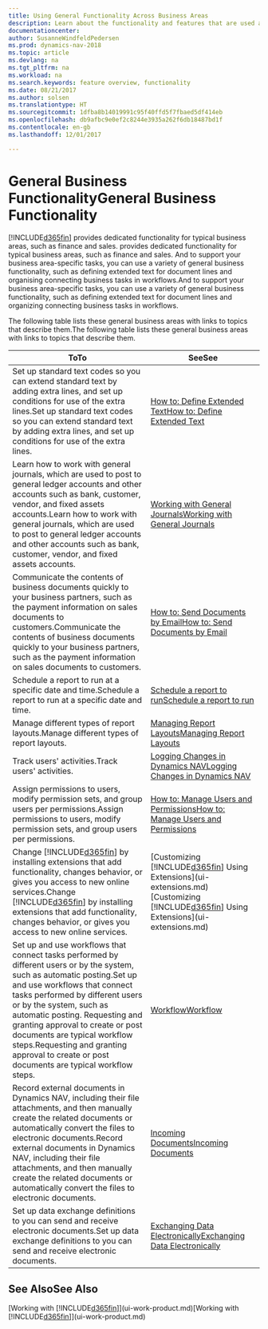 ```yaml
---
title: Using General Functionality Across Business Areas
description: Learn about the functionality and features that are used across business areas in Dynamics NAV.
documentationcenter: 
author: SusanneWindfeldPedersen
ms.prod: dynamics-nav-2018
ms.topic: article
ms.devlang: na
ms.tgt_pltfrm: na
ms.workload: na
ms.search.keywords: feature overview, functionality
ms.date: 08/21/2017
ms.author: solsen
ms.translationtype: HT
ms.sourcegitcommit: 1dfba8b14019991c95f40ffd5f7fbaed5df414eb
ms.openlocfilehash: db9afbc9e0ef2c8244e3935a262f6db18487bd1f
ms.contentlocale: en-gb
ms.lasthandoff: 12/01/2017

---
```

# <a name="general-business-functionality"></a><span data-ttu-id="644e8-103">General Business Functionality</span><span class="sxs-lookup"><span data-stu-id="644e8-103">General Business Functionality</span></span>
[!INCLUDE[d365fin](includes/d365fin_md.md)]<span data-ttu-id="644e8-104"> provides dedicated functionality for typical business areas, such as finance and sales.</span><span class="sxs-lookup"><span data-stu-id="644e8-104"> provides dedicated functionality for typical business areas, such as finance and sales.</span></span> <span data-ttu-id="644e8-105">And to support your business area-specific tasks, you can use a variety of general business functionality, such as defining extended text for document lines and organising connecting business tasks in workflows.</span><span class="sxs-lookup"><span data-stu-id="644e8-105">And to support your business area-specific tasks, you can use a variety of general business functionality, such as defining extended text for document lines and organizing connecting business tasks in workflows.</span></span>

<span data-ttu-id="644e8-106">The following table lists these general business areas with links to topics that describe them.</span><span class="sxs-lookup"><span data-stu-id="644e8-106">The following table lists these general business areas with links to topics that describe them.</span></span>

| <span data-ttu-id="644e8-107">To</span><span class="sxs-lookup"><span data-stu-id="644e8-107">To</span></span> | <span data-ttu-id="644e8-108">See</span><span class="sxs-lookup"><span data-stu-id="644e8-108">See</span></span> |
| --- | --- |
| <span data-ttu-id="644e8-109">Set up standard text codes so you can extend standard text by adding extra lines, and set up conditions for use of the extra lines.</span><span class="sxs-lookup"><span data-stu-id="644e8-109">Set up standard text codes so you can extend standard text by adding extra lines, and set up conditions for use of the extra lines.</span></span> |[<span data-ttu-id="644e8-110">How to: Define Extended Text</span><span class="sxs-lookup"><span data-stu-id="644e8-110">How to: Define Extended Text</span></span>](ui-how-define-ext-text.md) |
| <span data-ttu-id="644e8-111">Learn how to work with general journals, which are used to post to general ledger accounts and other accounts such as bank, customer, vendor, and fixed assets accounts.</span><span class="sxs-lookup"><span data-stu-id="644e8-111">Learn how to work with general journals, which are used to post to general ledger accounts and other accounts such as bank, customer, vendor, and fixed assets accounts.</span></span> |[<span data-ttu-id="644e8-112">Working with General Journals</span><span class="sxs-lookup"><span data-stu-id="644e8-112">Working with General Journals</span></span>](ui-work-general-journals.md) |
| <span data-ttu-id="644e8-113">Communicate the contents of business documents quickly to your business partners, such as the payment information on sales documents to customers.</span><span class="sxs-lookup"><span data-stu-id="644e8-113">Communicate the contents of business documents quickly to your business partners, such as the payment information on sales documents to customers.</span></span> |[<span data-ttu-id="644e8-114">How to: Send Documents by Email</span><span class="sxs-lookup"><span data-stu-id="644e8-114">How to: Send Documents by Email</span></span>](ui-how-send-documents-email.md) |
| <span data-ttu-id="644e8-115">Schedule a report to run at a specific date and time.</span><span class="sxs-lookup"><span data-stu-id="644e8-115">Schedule a report to run at a specific date and time.</span></span> |[<span data-ttu-id="644e8-116">Schedule a report to run</span><span class="sxs-lookup"><span data-stu-id="644e8-116">Schedule a report to run</span></span>](ui-work-report.md#ScheduleReport) |
| <span data-ttu-id="644e8-117">Manage different types of report layouts.</span><span class="sxs-lookup"><span data-stu-id="644e8-117">Manage different types of report layouts.</span></span> |[<span data-ttu-id="644e8-118">Managing Report Layouts</span><span class="sxs-lookup"><span data-stu-id="644e8-118">Managing Report Layouts</span></span>](ui-manage-report-layouts.md) |
| <span data-ttu-id="644e8-119">Track users' activities.</span><span class="sxs-lookup"><span data-stu-id="644e8-119">Track users' activities.</span></span>|[<span data-ttu-id="644e8-120">Logging Changes in Dynamics NAV</span><span class="sxs-lookup"><span data-stu-id="644e8-120">Logging Changes in Dynamics NAV</span></span>](across-log-changes.md)|
|<span data-ttu-id="644e8-121">Assign permissions to users, modify permission sets, and group users per permissions.</span><span class="sxs-lookup"><span data-stu-id="644e8-121">Assign permissions to users, modify permission sets, and group users per permissions.</span></span>|[<span data-ttu-id="644e8-122">How to: Manage Users and Permissions</span><span class="sxs-lookup"><span data-stu-id="644e8-122">How to: Manage Users and Permissions</span></span>](ui-how-users-permissions.md)|
| <span data-ttu-id="644e8-123">Change [!INCLUDE[d365fin](includes/d365fin_md.md)] by installing extensions that add functionality, changes behavior, or gives you access to new online services.</span><span class="sxs-lookup"><span data-stu-id="644e8-123">Change [!INCLUDE[d365fin](includes/d365fin_md.md)] by installing extensions that add functionality, changes behavior, or gives you access to new online services.</span></span> |<span data-ttu-id="644e8-124">[Customizing [!INCLUDE[d365fin](includes/d365fin_md.md)] Using Extensions](ui-extensions.md)</span><span class="sxs-lookup"><span data-stu-id="644e8-124">[Customizing [!INCLUDE[d365fin](includes/d365fin_md.md)] Using Extensions](ui-extensions.md)</span></span> |
|<span data-ttu-id="644e8-125">Set up and use workflows that connect tasks performed by different users or by the system, such as automatic posting.</span><span class="sxs-lookup"><span data-stu-id="644e8-125">Set up and use workflows that connect tasks performed by different users or by the system, such as automatic posting.</span></span> <span data-ttu-id="644e8-126">Requesting and granting approval to create or post documents are typical workflow steps.</span><span class="sxs-lookup"><span data-stu-id="644e8-126">Requesting and granting approval to create or post documents are typical workflow steps.</span></span>|[<span data-ttu-id="644e8-127">Workflow</span><span class="sxs-lookup"><span data-stu-id="644e8-127">Workflow</span></span>](across-workflow.md)|
|<span data-ttu-id="644e8-128">Record external documents in Dynamics NAV, including their file attachments, and then manually create the related documents or automatically convert the files to electronic documents.</span><span class="sxs-lookup"><span data-stu-id="644e8-128">Record external documents in Dynamics NAV, including their file attachments, and then manually create the related documents or automatically convert the files to electronic documents.</span></span>|[<span data-ttu-id="644e8-129">Incoming Documents</span><span class="sxs-lookup"><span data-stu-id="644e8-129">Incoming Documents</span></span>](across-income-documents.md)|
| <span data-ttu-id="644e8-130">Set up data exchange definitions to you can send and receive electronic documents.</span><span class="sxs-lookup"><span data-stu-id="644e8-130">Set up data exchange definitions to you can send and receive electronic documents.</span></span> |[<span data-ttu-id="644e8-131">Exchanging Data Electronically</span><span class="sxs-lookup"><span data-stu-id="644e8-131">Exchanging Data Electronically</span></span>](across-data-exchange.md) |

## <a name="see-also"></a><span data-ttu-id="644e8-132">See Also</span><span class="sxs-lookup"><span data-stu-id="644e8-132">See Also</span></span>
<span data-ttu-id="644e8-133">[Working with [!INCLUDE[d365fin](includes/d365fin_md.md)]](ui-work-product.md)</span><span class="sxs-lookup"><span data-stu-id="644e8-133">[Working with [!INCLUDE[d365fin](includes/d365fin_md.md)]](ui-work-product.md)</span></span>

